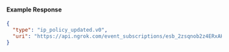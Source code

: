 <!-- Code generated for API Clients. DO NOT EDIT. -->

#### Example Response

```json
{
  "type": "ip_policy_updated.v0",
  "uri": "https://api.ngrok.com/event_subscriptions/esb_2zsqnob2z4ERxAHC8PlmTHAXM6O/sources/ip_policy_updated.v0"
}
```
